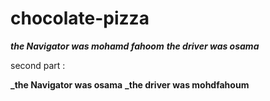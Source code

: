 # chocolate-pizza

**_the Navigator was mohamd fahoom_**
**_the driver was osama_**

second part :

**_the Navigator was osama**
**_the driver was mohdfahoum**